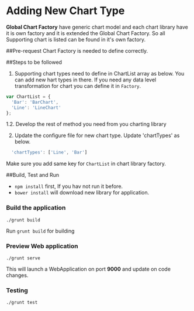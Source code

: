 # Adding New Chart Type
**Global Chart Factory** have generic chart model and each chart library have it is own factory and it is extended the Global Chart Factory. So all Supporting  chart is listed can be found in it's own factory. 

##Pre-request
Chart Factory is needed to define correctly.

##Steps to be followed
1. Supporting chart types need to define in ChartList array as below. You can add new hart types in there. If you need any data level transformation for chart you can define it in `Factory`. 
```javascript
var ChartList = {
  'Bar': 'BarChart',
  'Line': 'LineChart'
};
```
  1.2. Develop the rest of method you need from you charting library

2. Update the configure file for new chart type. Update 'chartTypes' as below.
```javascript
  'chartTypes': ['Line', 'Bar']
```
Make sure you add same key for `ChartList` in chart library factory.

##Build, Test and Run
 * `npm install` first, If you hav not run it before.
 * `bower install` will download new library for application.

### Build the application

`./grunt build`

Run `grunt build` for building 

### Preview Web application

`./grunt serve` 

This will launch a WebApplication on port **9000** and update on code changes.

### Testing

`./grunt test` 

